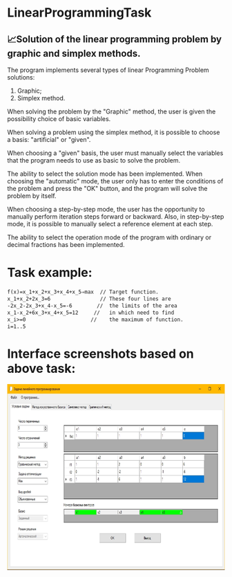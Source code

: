 # LinearProgrammingTask
📈Solution of the linear programming problem by graphic and simplex methods.
---
The program implements several types of linear Programming Problem solutions:
1. Graphic;
2. Simplex method.

When solving the problem by the "Graphic" method, the user is given the possibility choice of basic variables.

When solving a problem using the simplex method, it is possible to choose a basis: "artificial" or "given".

When choosing a "given" basis, the user must manually select the variables that the program needs to use as basic to solve the problem.

The ability to select the solution mode has been implemented.
When choosing the "automatic" mode, the user only has to enter the conditions of the problem and press the "OK" button, and the program will solve the problem by itself.

When choosing a step-by-step mode, the user has the opportunity to manually perform iteration steps forward or backward.
Also, in step-by-step mode, it is possible to manually select a reference element at each step.

The ability to select the operation mode of the program with ordinary or decimal fractions has been implemented.


# Task example:
```
f(x)=x_1+x_2+x_3+x_4+x_5⇒max  // Target function.
x_1+x_2+2x_3=6                // These four lines are 
-2x_2-2x_3+x_4-x_5=-6        //  the limits of the area
x_1-x_2+6x_3+x_4+x_5=12     //   in which need to find
x_i>=0                     //    the maximum of function.
i=1..5
```

# Interface screenshots based on above task:

<img src="https://github.com/Andrew-Garanin/LinearProgrammingTask/blob/master/screenshots/Screenshot_1.jpg" width="700" height="430"/>

